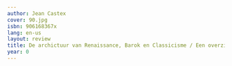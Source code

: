 ```yaml
---
author: Jean Castex
cover: 90.jpg
isbn: 906168367x
lang: en-us
layout: review
title: De archictuur van Renaissance, Barok en Classicisme / Een overzicht 1420-1720
year: 0
---
```


